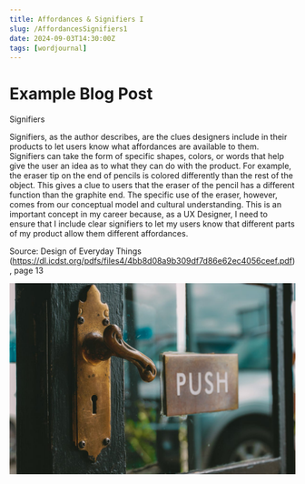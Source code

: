 ```yaml
---
title: Affordances & Signifiers I
slug: /AffordancesSignifiers1
date: 2024-09-03T14:30:00Z
tags: [wordjournal]
---
```


# Example Blog Post

Signifiers



Signifiers, as the author describes, are the clues designers include in their products to let users know what affordances are available to them. Signifiers can take the form of specific shapes, colors, or words that help give the user an idea as to what they can do with the product. For example, the eraser tip on the end of pencils is colored differently than the rest of the object. This gives a clue to users that the eraser of the pencil has a different function than the graphite end. The specific use of the eraser, however, comes from our conceptual model and cultural understanding. This is an important concept in my career because, as a UX Designer, I need to ensure that I include clear signifiers to let my users know that different parts of my product allow them different affordances.



Source: Design of Everyday Things (https://dl.icdst.org/pdfs/files4/4bb8d08a9b309df7d86e62ec4056ceef.pdf), page 13

![alt text](image-2.png)